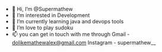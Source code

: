 - 👋 Hi, I’m @Supermathew
- 👀 I’m interested in Development
- 🌱 I’m currently learning java and devops tools
- 💞️ I’m love to play sudoku
- 📫 you can get in touch with me through 
Gmail - dolikemathewalex@gmail.com
Instagram - supermathew__


<!---
Supermathew/Supermathew is a ✨ special ✨ repository because its `README.md` (this file) appears on your GitHub profile.
You can click the Preview link to take a look at your changes.
--->
